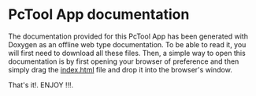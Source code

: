 # PcTool App documentation

The documentation provided for this PcTool App has been generated with Doxygen as an offline web type documentation. To
be able to read it, you will first need to download all these files. Then, a simple way to open this documentation is by
first opening your browser of preference and then simply drag the
<a href=https://github.com/Mortrack/ETX_OTA_Protocol/blob/main/PcTool_App/documentation/html/index.html>index.html</a>
file and drop it into the browser's window.

That's it!. ENJOY !!!.
